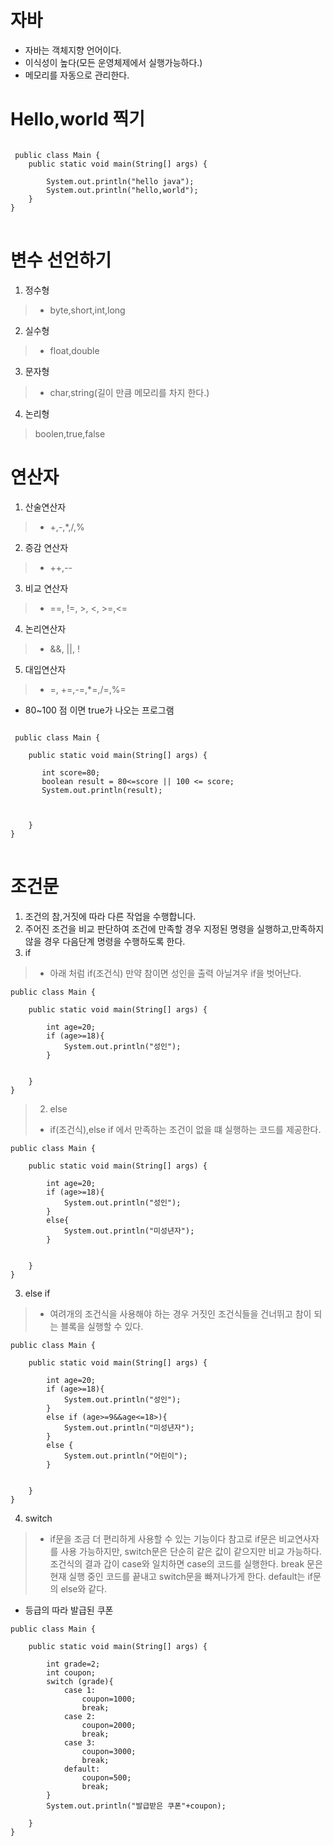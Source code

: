 #  자바 
- 자바는 객체지향 언어이다. 
- 이식성이 높다(모든 운영체제에서 실행가능하다.)
- 메모리를 자동으로 관리한다.
#  Hello,world 찍기
<pre>
<code>
 public class Main {
    public static void main(String[] args) {

        System.out.println("hello java");
        System.out.println("hello,world");
    }
}
</code>
</pre>
# 변수 선언하기 
1. 정수형
>  * byte,short,int,long
2.  실수형
> * float,double
3. 문자형
> * char,string(길이 만큼 메모리를 차지 한다.)
4. 논리형 
>boolen,true,false
# 연산자 
1. 산술연산자
> * +,-,*,/,%
2. 증감 연산자
> * ++,--
3. 비교 연산자 
> * ==, !=, >, <, >=,<=
4. 논리연산자
> * &&, ||, !
5. 대입연산자
> * =, +=,-=,*=,/=,%=
* 80~100 점 이면 true가 나오는 프로그램
<pre>
<code>
 public class Main {

    public static void main(String[] args) {

       int score=80;
       boolean result = 80<=score || 100 <= score;
       System.out.println(result);



    }
}
</code>
</pre>
# 조건문 
1. 조건의 참,거짓에 따라 다른 작업을 수행합니다.
2. 주어진 조건을 비교 판단하여 조건에 만족할 경우 지정된 명령을 실행하고,만족하지 않을 경우 다음단계 명령을 수행하도록 한다.
1. if
> * 아래 처럼 if(조건식) 만약 참이면 성인을 출력 아닐겨우 if을 벗어난다.
```
public class Main {

    public static void main(String[] args) {

        int age=20;
        if (age>=18){
            System.out.println("성인");
        }
       

    }
}
```
>2. else
> * if(조건식),else if 에서 만족하는 조건이 없을 떄 실행하는 코드를 제공한다.
```
public class Main {

    public static void main(String[] args) {

        int age=20;
        if (age>=18){
            System.out.println("성인");
        }
        else{
            System.out.println("미성년자");
        }
       

    }
}
```
3. else if
>* 여려개의 조건식을 사용해야 하는 경우 거짓인 조건식들을 건너뛰고 참이 되는 블록을 실행할 수 있다.
```
public class Main {

    public static void main(String[] args) {

        int age=20;
        if (age>=18){
            System.out.println("성인");
        }
        else if (age>=9&&age<=18>){
            System.out.println("미성년자");
        }
        else {
            System.out.println("어린이");
        }
       

    }
}
```
4. switch
> * if문을 조금 더 편리하게 사용할 수 있는 기능이다 참고로 if문은 비교연사자를 사용 가능하지만, switch문은 단순히 같은 값이 같으지만 비교 가능하다.
> 조건식의 결과 갑이 case와 일치하면 case의 코드를 실행한다.
>break 문은 현재 실행 중인 코드를 끝내고 switch문을 빠져나가게 한다.
>default는 if문의 else와 같다.
* 등급의 따라 발급된 쿠폰
```
public class Main {

    public static void main(String[] args) {

        int grade=2;
        int coupon;
        switch (grade){
            case 1:
                coupon=1000;
                break;
            case 2:
                coupon=2000;
                break;
            case 3:
                coupon=3000;
                break;
            default:
                coupon=500;
                break;
        }
        System.out.println("발급받은 쿠폰"+coupon);

    }
}
```


 